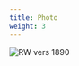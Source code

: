```yaml
---
title: Photo
weight: 3
---
```


![RW vers 1890](https://upload.wikimedia.org/wikipedia/commons/thumb/3/31/Robert_Walser.jpg/394px-Robert_Walser.jpg)